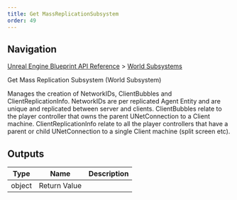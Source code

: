 ```yaml
---
title: Get MassReplicationSubsystem
order: 49
---
```

## Navigation

[Unreal Engine Blueprint API Reference](https://dev.epicgames.com/documentation/en-us/unreal-engine/BlueprintAPI) > [World Subsystems](https://dev.epicgames.com/documentation/en-us/unreal-engine/BlueprintAPI/WorldSubsystems)

Get Mass Replication Subsystem (World Subsystem)

Manages the creation of NetworkIDs, ClientBubbles and ClientReplicationInfo.
NetworkIDs are per replicated Agent Entity and are unique and replicated between server and clients.
ClientBubbles relate to the player controller that owns the parent UNetConnection to a Client machine.
ClientReplicationInfo relate to all the player controllers that have a parent or child UNetConnection to a single Client machine (split screen etc).

## Outputs

| Type | Name | Description |
| --- | --- | --- |
| object | Return Value |  |
